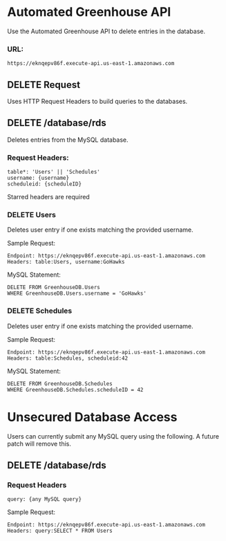 # Automated Greenhouse API

Use the Automated Greenhouse API to delete entries in the database.

### URL:

```
https://eknqepv86f.execute-api.us-east-1.amazonaws.com
```

## DELETE Request

Uses HTTP Request Headers to build queries to the databases.

## DELETE /database/rds

Deletes entries from the MySQL database.

### Request Headers:

```
table*: 'Users' || 'Schedules'
username: {username}
scheduleid: {scheduleID}
```

Starred headers are required

### DELETE Users

Deletes user entry if one exists matching the provided username.

Sample Request:

```
Endpoint: https://eknqepv86f.execute-api.us-east-1.amazonaws.com
Headers: table:Users, username:GoHawks
```

MySQL Statement:

```
DELETE FROM GreenhouseDB.Users
WHERE GreenhouseDB.Users.username = 'GoHawks'
```

### DELETE Schedules

Deletes user entry if one exists matching the provided username.

Sample Request:

```
Endpoint: https://eknqepv86f.execute-api.us-east-1.amazonaws.com
Headers: table:Schedules, scheduleid:42
```

MySQL Statement:

```
DELETE FROM GreenhouseDB.Schedules
WHERE GreenhouseDB.Schedules.scheduleID = 42
```

# Unsecured Database Access

Users can currently submit any MySQL query using the following. A future patch will remove this.

## DELETE /database/rds

### Request Headers

```
query: {any MySQL query}
```

Sample Request:

```
Endpoint: https://eknqepv86f.execute-api.us-east-1.amazonaws.com
Headers: query:SELECT * FROM Users
```
